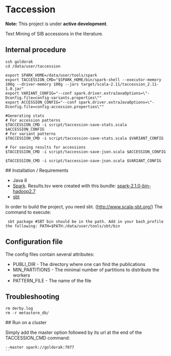 # Taccession 

**Note:** This project is under **active development**.

Text Mining of SIB accessions in the literature. 

## Internal procedure

```shell
ssh goldorak
cd /data/user/taccession

export SPARK_HOME=/data/user/tools/spark
export TACCESSION_CMD="$SPARK_HOME/bin/spark-shell --executor-memory 100g --driver-memory 100g --jars target/scala-2.11/taccession_2.11-1.0.jar"
export VARIANT_CONFIG="--conf spark.driver.extraJavaOptions=\"-Dconfig.file=config-variants.properties\""
export ACCESSION_CONFIG="--conf spark.driver.extraJavaOptions=\"-Dconfig.file=config-accession.properties\""

#Generating stats
# For accession patterns
$TACCESSION_CMD -i script/taccession-save-stats.scala $ACCESSION_CONFIG
# For variant patterns
$TACCESSION_CMD -i script/taccession-save-stats.scala $VARIANT_CONFIG
 
# For saving results for accessions
$TACCESSION_CMD -i script/taccession-save-json.scala $ACCESSION_CONFIG

$TACCESSION_CMD -i script/taccession-save-json.scala $VARIANT_CONFIG

```

## Installation / Requirements


* Java 8
* [Spark](http://spark.apache.org/downloads.html). Results.tsv were created with this bundle: [spark-2.1.0-bin-hadoop2.7](http://d3kbcqa49mib13.cloudfront.net/spark-2.1.0-bin-hadoop2.7.tgz)
* [sbt](http://www.scala-sbt.org/)

In order to build the project, you need sbt. (http://www.scala-sbt.org/)
The command to execute:

```shell
 sbt package #SBT bin should be in the path. Add in your bash_profile the following: PATH=$PATH:/data/user/tools/sbt/bin
 ```

## Configuration file
The config files contain several attributes: 

* PUBLI_DIR - The directory where one can find the publications
* MIN_PARTITIONS - The minimal number of partitions to distribute the workers
* PATTERN_FILE - The name of the file


## Troubleshooting

```shell
rm derby.log
rm -r metastore_db/ 
```

## Run on a cluster

Simply add the master option followed by its url at the end of the TACCESSION_CMD command: 
```
--master spark://goldorak:7077 
``
